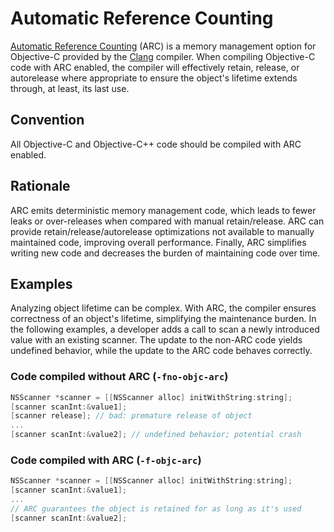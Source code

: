 # Automatic Reference Counting

[Automatic Reference Counting](https://clang.llvm.org/docs/AutomaticReferenceCounting.html) (ARC) is a memory management option for Objective-C provided by the [Clang](https://clang.llvm.org) compiler. When compiling Objective-C code with ARC enabled, the compiler will effectively retain, release, or autorelease where appropriate to ensure the object's lifetime extends through, at least, its last use.

## Convention

All Objective-C and Objective-C++ code should be compiled with ARC enabled.

## Rationale

ARC emits deterministic memory management code, which leads to fewer leaks or over-releases when compared with manual retain/release. ARC can provide retain/release/autorelease optimizations not available to manually maintained code, improving overall performance. Finally, ARC simplifies writing new code and decreases the burden of maintaining code over time.

## Examples
Analyzing object lifetime can be complex. With ARC, the compiler ensures correctness of an object's lifetime, simplifying the maintenance burden. In the following examples, a developer adds a call to scan a newly introduced value with an existing scanner. The update to the non-ARC code yields undefined behavior, while the update to the ARC code behaves correctly.

### Code compiled without ARC (`-fno-objc-arc`)

```Objective-C
NSScanner *scanner = [[NSScanner alloc] initWithString:string];
[scanner scanInt:&value1];
[scanner release]; // bad: premature release of object
...
[scanner scanInt:&value2]; // undefined behavior; potential crash
```

### Code compiled with ARC (`-f-objc-arc`)

```Objective-C
NSScanner *scanner = [[NSScanner alloc] initWithString:string];
[scanner scanInt:&value1];
...
// ARC guarantees the object is retained for as long as it's used
[scanner scanInt:&value2];
```

